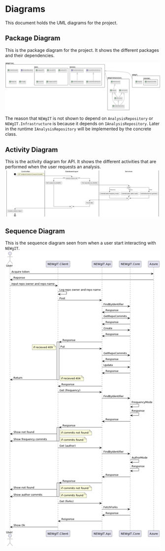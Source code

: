 # Diagrams

This document holds the UML diagrams for the project.

## Package Diagram

This is the package diagram for the project. It shows the different packages and their dependencies.

![Package Diagram](../images/package_diagram.png)

The reason that `NEWgIT` is not shown to depend on `AnalysisRepository` or `NEWgIT.Infrastructure` is because it depends on `IAnalysisRepository`. Later in the runtime `IAnalysisRepository` will be implemented by the concrete class.

## Activity Diagram

This is the activity diagram for API. It shows the different activities that are performed when the user requests an analysis.
![Activity Diagram](../images/activity_diagram.png)

## Sequence Diagram

This is the sequence diagram seen from when a user start interacting with `NEWgIT`.
![Sequence Diagram](../images/sequence_diagram.png)
